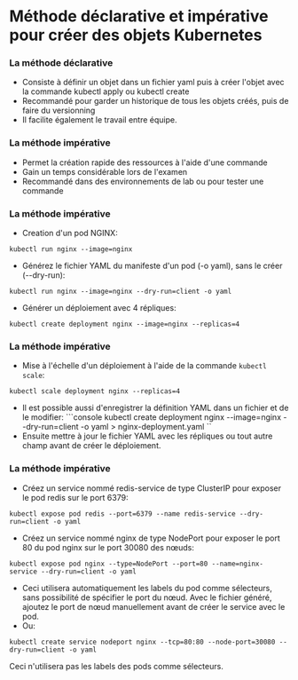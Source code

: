 # Méthode déclarative et impérative pour créer des objets Kubernetes

### La méthode déclarative

- Consiste à définir un objet dans un fichier yaml puis à créer l'objet avec la commande kubectl apply ou kubectl create
- Recommandé pour garder un historique de tous les objets créés, puis de faire du versionning
- Il facilite également le travail entre équipe.


### La méthode impérative

- Permet la création rapide des ressources à l'aide d'une commande
- Gain un temps considérable lors de l'examen
- Recommandé dans des environnements de lab ou pour tester une commande 


### La méthode impérative

- Creation d'un pod NGINX: 
```console
kubectl run nginx --image=nginx
```
- Générez le fichier YAML du manifeste d'un pod (-o yaml), sans le créer (--dry-run): 
```console
kubectl run nginx --image=nginx --dry-run=client -o yaml
```
- Générer un déploiement avec 4 répliques: 
```console
kubectl create deployment nginx --image=nginx --replicas=4
```


### La méthode impérative

- Mise à l'échelle d'un déploiement à l'aide de la commande `kubectl scale`: 
```console
kubectl scale deployment nginx --replicas=4
```
- Il est possible aussi d'enregistrer la définition YAML dans un fichier et de le modifier: ```console
kubectl create deployment nginx --image=nginx --dry-run=client -o yaml > nginx-deployment.yaml
``
- Ensuite mettre à jour le fichier YAML avec les répliques ou tout autre champ avant de créer le déploiement.


### La méthode impérative

- Créez un service nommé redis-service de type ClusterIP pour exposer le pod redis sur le port 6379: 
```console
kubectl expose pod redis --port=6379 --name redis-service --dry-run=client -o yaml
```
- Créez un service nommé nginx de type NodePort pour exposer le port 80 du pod nginx sur le port 30080 des nœuds: 
```console
kubectl expose pod nginx --type=NodePort --port=80 --name=nginx-service --dry-run=client -o yaml
```
- Ceci utilisera automatiquement les labels du pod comme sélecteurs, sans possibilité de spécifier le port du nœud. Avec le fichier généré, ajoutez le port de nœud manuellement avant de créer le service avec le pod. 
- Ou: 
```console
kubectl create service nodeport nginx --tcp=80:80 --node-port=30080 --dry-run=client -o yaml
```
Ceci n'utilisera pas les labels des pods comme sélecteurs. 